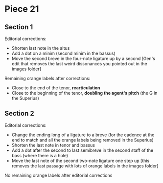 # Piece 21

## Section 1

Editorial corrections:
- Shorten last note in the altus
- Add a dot on a minim (second minim in the bassus)
- Move the second breve in the four-note ligature up by a second [Gen's edit that removes the last weird dissonances you pointed out in the images folder]

Remaining orange labels after corrections:
- Close to the end of the tenor, **rearticulation**
- Close to the beginning of the tenor, **doubling the agent's pitch** (the G in the Superius)


## Section 2

Editorial corrections:
- Change the ending long of a ligature to a breve (for the cadence at the end to match and all the orange labels being removed in the Superius)
- Shorten the last note in tenor and bassus
- Add a dot after the second to last semibreve in the second staff of the bass (where there is a hole)
- Move the last note of the second two-note ligature one step up [this removes the last passage with lots of orange labels in the images folder]

No remaining orange labels after editorial corrections
